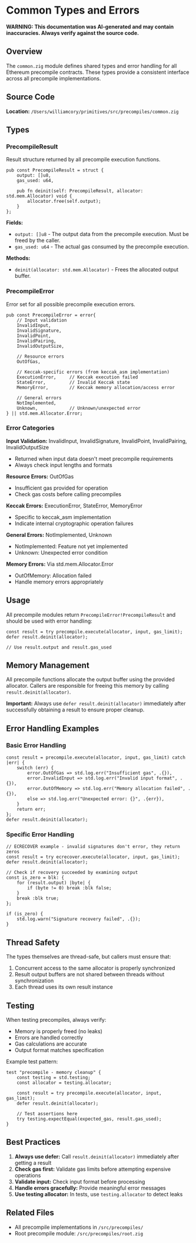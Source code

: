 # Common Types and Errors

**WARNING: This documentation was AI-generated and may contain inaccuracies. Always verify against the source code.**

## Overview

The `common.zig` module defines shared types and error handling for all Ethereum precompile contracts. These types provide a consistent interface across all precompile implementations.

## Source Code

**Location:** `/Users/williamcory/primitives/src/precompiles/common.zig`

## Types

### PrecompileResult

Result structure returned by all precompile execution functions.

```zig
pub const PrecompileResult = struct {
    output: []u8,
    gas_used: u64,

    pub fn deinit(self: PrecompileResult, allocator: std.mem.Allocator) void {
        allocator.free(self.output);
    }
};
```

**Fields:**
- `output: []u8` - The output data from the precompile execution. Must be freed by the caller.
- `gas_used: u64` - The actual gas consumed by the precompile execution.

**Methods:**
- `deinit(allocator: std.mem.Allocator)` - Frees the allocated output buffer.

### PrecompileError

Error set for all possible precompile execution errors.

```zig
pub const PrecompileError = error{
    // Input validation
    InvalidInput,
    InvalidSignature,
    InvalidPoint,
    InvalidPairing,
    InvalidOutputSize,

    // Resource errors
    OutOfGas,

    // Keccak-specific errors (from keccak_asm implementation)
    ExecutionError,     // Keccak execution failed
    StateError,         // Invalid Keccak state
    MemoryError,        // Keccak memory allocation/access error

    // General errors
    NotImplemented,
    Unknown,            // Unknown/unexpected error
} || std.mem.Allocator.Error;
```

### Error Categories

**Input Validation:** InvalidInput, InvalidSignature, InvalidPoint, InvalidPairing, InvalidOutputSize
- Returned when input data doesn't meet precompile requirements
- Always check input lengths and formats

**Resource Errors:** OutOfGas
- Insufficient gas provided for operation
- Check gas costs before calling precompiles

**Keccak Errors:** ExecutionError, StateError, MemoryError
- Specific to keccak_asm implementation
- Indicate internal cryptographic operation failures

**General Errors:** NotImplemented, Unknown
- NotImplemented: Feature not yet implemented
- Unknown: Unexpected error condition

**Memory Errors:** Via std.mem.Allocator.Error
- OutOfMemory: Allocation failed
- Handle memory errors appropriately

## Usage

All precompile modules return `PrecompileError!PrecompileResult` and should be used with error handling:

```zig
const result = try precompile.execute(allocator, input, gas_limit);
defer result.deinit(allocator);

// Use result.output and result.gas_used
```

## Memory Management

All precompile functions allocate the output buffer using the provided allocator. Callers are responsible for freeing this memory by calling `result.deinit(allocator)`.

**Important:** Always use `defer result.deinit(allocator)` immediately after successfully obtaining a result to ensure proper cleanup.

## Error Handling Examples

### Basic Error Handling

```zig
const result = precompile.execute(allocator, input, gas_limit) catch |err| {
    switch (err) {
        error.OutOfGas => std.log.err("Insufficient gas", .{}),
        error.InvalidInput => std.log.err("Invalid input format", .{}),
        error.OutOfMemory => std.log.err("Memory allocation failed", .{}),
        else => std.log.err("Unexpected error: {}", .{err}),
    }
    return err;
};
defer result.deinit(allocator);
```

### Specific Error Handling

```zig
// ECRECOVER example - invalid signatures don't error, they return zeros
const result = try ecrecover.execute(allocator, input, gas_limit);
defer result.deinit(allocator);

// Check if recovery succeeded by examining output
const is_zero = blk: {
    for (result.output) |byte| {
        if (byte != 0) break :blk false;
    }
    break :blk true;
};

if (is_zero) {
    std.log.warn("Signature recovery failed", .{});
}
```

## Thread Safety

The types themselves are thread-safe, but callers must ensure that:
1. Concurrent access to the same allocator is properly synchronized
2. Result output buffers are not shared between threads without synchronization
3. Each thread uses its own result instance

## Testing

When testing precompiles, always verify:
- Memory is properly freed (no leaks)
- Errors are handled correctly
- Gas calculations are accurate
- Output format matches specification

Example test pattern:

```zig
test "precompile - memory cleanup" {
    const testing = std.testing;
    const allocator = testing.allocator;

    const result = try precompile.execute(allocator, input, gas_limit);
    defer result.deinit(allocator);

    // Test assertions here
    try testing.expectEqual(expected_gas, result.gas_used);
}
```

## Best Practices

1. **Always use defer:** Call `result.deinit(allocator)` immediately after getting a result
2. **Check gas first:** Validate gas limits before attempting expensive operations
3. **Validate input:** Check input format before processing
4. **Handle errors gracefully:** Provide meaningful error messages
5. **Use testing allocator:** In tests, use `testing.allocator` to detect leaks

## Related Files

- All precompile implementations in `/src/precompiles/`
- Root precompile module: `/src/precompiles/root.zig`
